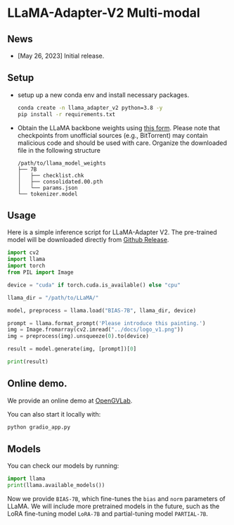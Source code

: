 # LLaMA-Adapter-V2 Multi-modal

## News

* [May 26, 2023] Initial release.


## Setup

* setup up a new conda env and install necessary packages.
  ```bash
  conda create -n llama_adapter_v2 python=3.8 -y
  pip install -r requirements.txt
  ```

* Obtain the LLaMA backbone weights using [this form](https://forms.gle/jk851eBVbX1m5TAv5). Please note that checkpoints from unofficial sources (e.g., BitTorrent) may contain malicious code and should be used with care. Organize the downloaded file in the following structure
  ```
  /path/to/llama_model_weights
  ├── 7B
  │   ├── checklist.chk
  │   ├── consolidated.00.pth
  │   └── params.json
  └── tokenizer.model
  ```

## Usage

Here is a simple inference script for LLaMA-Adapter V2. The pre-trained model will be downloaded directly from [Github Release](https://github.com/ZrrSkywalker/LLaMA-Adapter/releases/tag/v.2.0.0).

```python
import cv2
import llama
import torch
from PIL import Image

device = "cuda" if torch.cuda.is_available() else "cpu"

llama_dir = "/path/to/LLaMA/"

model, preprocess = llama.load("BIAS-7B", llama_dir, device)

prompt = llama.format_prompt('Please introduce this painting.')
img = Image.fromarray(cv2.imread("../docs/logo_v1.png"))
img = preprocess(img).unsqueeze(0).to(device)

result = model.generate(img, [prompt])[0]

print(result)
```

## Online demo.

We provide an online demo at [OpenGVLab](http://llama-adapter.opengvlab.com).

You can also start it locally with:
```bash
python gradio_app.py
```

## Models

You can check our models by running:
```python
import llama
print(llama.available_models())
```

Now we provide `BIAS-7B`, which fine-tunes the `bias` and `norm` parameters of LLaMA. We will include more pretrained models in the future, such as the LoRA fine-tuning model `LoRA-7B` and partial-tuning model `PARTIAL-7B`.